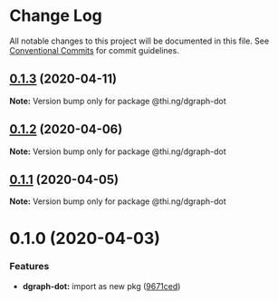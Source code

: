 # Change Log

All notable changes to this project will be documented in this file.
See [Conventional Commits](https://conventionalcommits.org) for commit guidelines.

## [0.1.3](https://github.com/thi-ng/umbrella/compare/@thi.ng/dgraph-dot@0.1.2...@thi.ng/dgraph-dot@0.1.3) (2020-04-11)

**Note:** Version bump only for package @thi.ng/dgraph-dot





## [0.1.2](https://github.com/thi-ng/umbrella/compare/@thi.ng/dgraph-dot@0.1.1...@thi.ng/dgraph-dot@0.1.2) (2020-04-06)

**Note:** Version bump only for package @thi.ng/dgraph-dot





## [0.1.1](https://github.com/thi-ng/umbrella/compare/@thi.ng/dgraph-dot@0.1.0...@thi.ng/dgraph-dot@0.1.1) (2020-04-05)

**Note:** Version bump only for package @thi.ng/dgraph-dot





# 0.1.0 (2020-04-03)


### Features

* **dgraph-dot:** import as new pkg ([9671ced](https://github.com/thi-ng/umbrella/commit/9671ceda29b0cd0ebbedce449943eec5abeff882))
